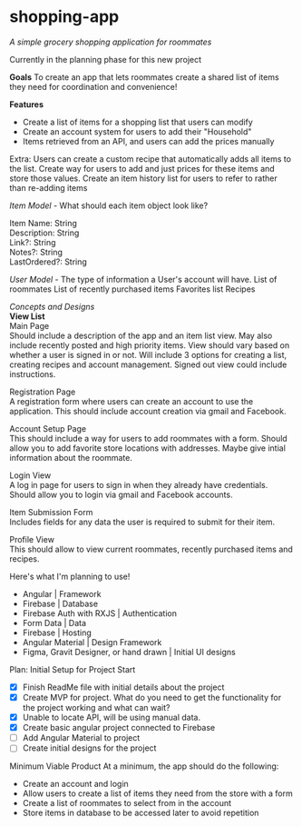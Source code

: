 # shopping-app
*A simple grocery shopping application for roommates*

Currently in the planning phase for this new project

**Goals**
To create an app that lets roommates create a shared list of items they need for coordination and convenience!

**Features**
- Create a list of items for a shopping list that users can modify
- Create an account system for users to add their "Household"
- Items retrieved from an API, and users can add the prices manually

Extra:
Users can create a custom recipe that automatically adds all items to the list.
Create way for users to add and just prices for these items and store those values.
Create an item history list for users to refer to rather than re-adding items

*Item Model* - What should each item object look like?

Item Name: String\
Description: String\
Link?: String\
Notes?: String\
LastOrdered?: String

*User Model* - The type of information a User's account will have.
List of roommates
List of recently purchased items
Favorites list
Recipes

*Concepts and Designs*\
**View List**\
Main Page\
Should include a description of the app and an item list view. 
May also include recently posted and high priority items.
View should vary based on whether a user is signed in or not.
Will include 3 options for creating a list, creating recipes and account management.
Signed out view could include instructions.

Registration Page\
A registration form where users can create an account to use the application.
This should include account creation via gmail and Facebook.

Account Setup Page\
This should include a way for users to add roommates with a form.
Should allow you to add favorite store locations with addresses.
Maybe give intial information about the roommate.


Login View\
A log in page for users to sign in when they already have credentials.
Should allow you to login via gmail and Facebook accounts.

Item Submission Form\
Includes fields for any data the user is required to submit for their item.

Profile View\
This should allow to view current roommates, recently purchased items and recipes.

Here's what I'm planning to use!

* Angular | Framework
* Firebase | Database
* Firebase Auth with RXJS | Authentication
* Form Data | Data
* Firebase |  Hosting
* Angular Material | Design Framework
* Figma, Gravit Designer, or hand drawn | Initial UI designs

Plan: Initial Setup for Project Start
* [x] Finish ReadMe file with initial details about the project
* [x] Create MVP for project. What do you need to get the functionality for the project working and what can wait?
* [x] Unable to locate API, will be using manual data.
* [x] Create basic angular project connected to Firebase
* [ ] Add Angular Material to project
* [ ] Create initial designs for the project

Minimum Viable Product
At a minimum, the app should do the following:
* Create an account and login
* Allow users to create a list of items they need from the store with a form
* Create a list of roommates to select from in the account
* Store items in database to be accessed later to avoid repetition

